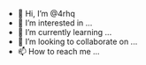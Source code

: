 - 👋 Hi, I’m @4rhq
- 👀 I’m interested in ...
- 🌱 I’m currently learning ...
- 💞️ I’m looking to collaborate on ...
- 📫 How to reach me ...

<!---
4rhq/4rhq is a ✨ special ✨ repository because its `README.md` (this file) appears on your GitHub profile.
You can click the Preview link to take a look at your changes.
--->
